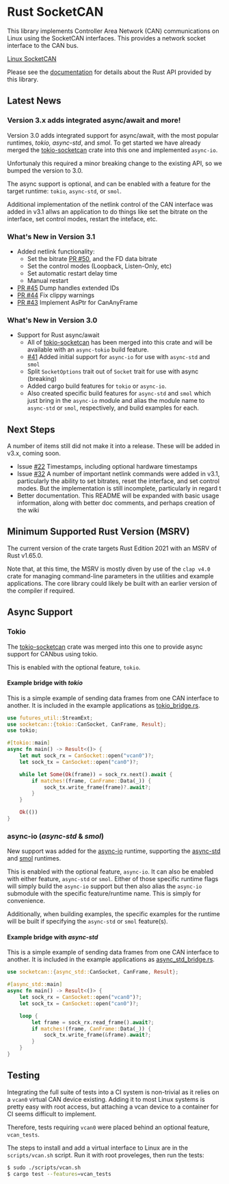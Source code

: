 Rust SocketCAN
==============

This library implements Controller Area Network (CAN) communications on Linux using the SocketCAN interfaces. This provides a network socket interface to the CAN bus.

[Linux SocketCAN](https://docs.kernel.org/networking/can.html)

Please see the [documentation](https://docs.rs/socketcan) for details about the Rust API provided by this library.


## Latest News

### Version 3.x adds integrated async/await and more!

Version 3.0 adds integrated support for async/await, with the most popular runtimes, _tokio, async-std_, and _smol_.  To get started we have already merged the [tokio-socketcan](https://github.com/oefd/tokio-socketcan) crate into this one and implemented `async-io`.

Unfortunaly this required a minor breaking change to the existing API, so we bumped the version to 3.0.

The async support is optional, and can be enabled with a feature for the target runtime: `tokio`, `async-std`, or `smol`.

Additional implementation of the netlink control of the CAN interface was added in v3.1 allws an application to do things like set the bitrate on the interface, set control modes, restart the inteface, etc.

### What's New in Version 3.1

- Added netlink functionality:
    - Set the bitrate [PR #50](https://github.com/socketcan-rs/socketcan-rs/pull/50), and the FD data bitrate
    - Set the control modes (Loopback, Listen-Only, etc)
    - Set automatic restart delay time
    - Manual restart
- [PR #45](https://github.com/socketcan-rs/socketcan-rs/pull/45) Dump handles extended IDs
- [PR #44](https://github.com/socketcan-rs/socketcan-rs/pull/44) Fix clippy warnings
- [PR #43](https://github.com/socketcan-rs/socketcan-rs/pull/43) Implement AsPtr for CanAnyFrame

### What's New in Version 3.0

- Support for Rust async/await
    - All of [tokio-socketcan](https://github.com/oefd/tokio-socketcan) has been merged into this crate and will be available with an `async-tokio` build feature.
    - [#41](https://github.com/socketcan-rs/socketcan-rs/pull/41) Added initial support for `async-io` for use with `async-std` and `smol`
    - Split `SocketOptions` trait out of `Socket` trait for use with async (breaking)
    - Added cargo build features for `tokio` or `async-io`.
    - Also created specific build features for `async-std` and `smol` which just bring in the `async-io` module and alias the module name to `async-std` or `smol`, respectively, and build examples for each.

## Next Steps

A number of items still did not make it into a release. These will be added in v3.x, coming soon.

- Issue [#22](https://github.com/socketcan-rs/socketcan-rs/issues/22) Timestamps, including optional hardware timestamps
- Issue [#32](https://github.com/socketcan-rs/socketcan-rs/issues/32) A number of important netlink commands were added in v3.1, particularly the ability to set bitrates, reset the interface, and set control modes. But the implementation is still incomplete, particularly in regard t
- Better documentation. This README will be expanded with basic usage information, along with better doc comments, and perhaps creation of the wiki


## Minimum Supported Rust Version (MSRV)

The current version of the crate targets Rust Edition 2021 with an MSRV of Rust v1.65.0.

Note that, at this time, the MSRV is mostly diven by use of the `clap v4.0` crate for managing command-line parameters in the utilities and example applications. The core library could likely be built with an earlier version of the compiler if required.

## Async Support

### Tokio

The [tokio-socketcan](https://crates.io/crates/tokio-socketcan) crate was merged into this one to provide async support for CANbus using tokio.

This is enabled with the optional feature, `tokio`.

#### Example bridge with _tokio_

This is a simple example of sending data frames from one CAN interface to another. It is included in
the example applications as
[tokio_bridge.rs](https://github.com/socketcan-rs/socketcan-rs/blob/master/examples/tokio_bridge.rs).

```rust
use futures_util::StreamExt;
use socketcan::{tokio::CanSocket, CanFrame, Result};
use tokio;

#[tokio::main]
async fn main() -> Result<()> {
    let mut sock_rx = CanSocket::open("vcan0")?;
    let sock_tx = CanSocket::open("can0")?;

    while let Some(Ok(frame)) = sock_rx.next().await {
        if matches!(frame, CanFrame::Data(_)) {
            sock_tx.write_frame(frame)?.await?;
        }
    }

    Ok(())
}
```

### async-io  (_async-std_ & _smol_)

New support was added for the [async-io](https://crates.io/crates/async-io) runtime, supporting the [async-std](https://crates.io/crates/async-std) and [smol](https://crates.io/crates/smol) runtimes.

This is enabled with the optional feature, `async-io`. It can also be enabled with either feature, `async-std` or `smol`. Either of those specific runtime flags will simply build the `async-io` support but then also alias the `async-io` submodule with the specific feature/runtime name. This is simply for convenience.

Additionally, when building examples, the specific examples for the runtime will be built if specifying the `async-std` or `smol` feature(s).

#### Example bridge with _async-std_

This is a simple example of sending data frames from one CAN interface to another. It is included in
the example applications as
[async_std_bridge.rs](https://github.com/socketcan-rs/socketcan-rs/blob/master/examples/async_std_bridge.rs).

```rust
use socketcan::{async_std::CanSocket, CanFrame, Result};

#[async_std::main]
async fn main() -> Result<()> {
    let sock_rx = CanSocket::open("vcan0")?;
    let sock_tx = CanSocket::open("can0")?;

    loop {
        let frame = sock_rx.read_frame().await?;
        if matches!(frame, CanFrame::Data(_)) {
            sock_tx.write_frame(&frame).await?;
        }
    }
}
```

## Testing

Integrating the full suite of tests into a CI system is non-trivial as it relies on a `vcan0` virtual CAN device existing. Adding it to most Linux systems is pretty easy with root access, but attaching a vcan device to a container for CI seems difficult to implement.

Therefore, tests requiring `vcan0` were placed behind an optional feature, `vcan_tests`.

The steps to install and add a virtual interface to Linux are in the `scripts/vcan.sh` script. Run it with root proveleges, then run the tests:

```sh
$ sudo ./scripts/vcan.sh
$ cargo test --features=vcan_tests
```